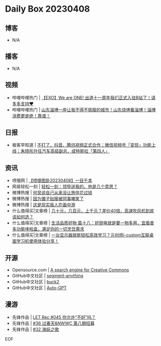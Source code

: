 # Daily Box 20230408

## 博客
- N/A

## 播客
- N/A

## 视频
- 哔哩哔哩热门 | [【EXO】We are ONE! 出道十一周年我们正式入驻B站了！请多多支持♥](https://b23.tv/BV14h411g7nH)
- 哔哩哔哩热门 | [山东淄博一座让我不得不佩服的城市！山东烧烤看淄博！淄博消费更是绝！靠谱！](https://b23.tv/BV1dT411p7Kd)

## 日报
- 极客早知道 | [不打了，抖音、腾讯视频正式合作；微信视频号「变现」功能上线；朱晓彤升任汽车高级副总，成特斯拉「第四人」](https://www.geekpark.net/news/317273)

## 资讯
- 喷嚏网 | [【喷嚏图卦20230408】一目千本](http://www.dapenti.com/blog/more.asp?name=xilei&id=170776)
- 网易轻松一刻 | [轻松一刻：领导送我的，他是几个意思？](https://3g.163.com/news/article/I1OM3TIL000181BR.html)
- 微博热搜 | [何炅说自己从来没让旅伴花过钱](https://s.weibo.com/weibo?q=%23何炅说自己从来没让旅伴花过钱%23)
- 微博热搜 | [因为镯子贴膜被同事嘲笑了](https://s.weibo.com/weibo?q=%23因为镯子贴膜被同事嘲笑了%23)
- 微博热搜 | [这是现实版人在画中游](https://s.weibo.com/weibo?q=%23这是现实版人在画中游%23)
- 什么值得买|文章榜 | [几十元，几百元，上千元？差价40倍，高速吹风机到底该如何选？](https://post.smzdm.com/p/a4p8xw8w/)
- 什么值得买|文章榜 | [生活品质好物 篇十八：好厨电就是要一物多用，宜盾普多功能哆啦盒，满足你的一切烹饪需求](https://post.smzdm.com/p/akkz30l8/)
- 什么值得买|文章榜 | [一台显示器就能轻松高效学习？元创师i-custom互联桌面学习机使用体验分享！](https://post.smzdm.com/p/avx984w7/)

## 开源
- Opensource.com | [A search engine for Creative Commons](https://opensource.com/article/23/4/search-engine-creative-commons-openverse)
- GitHub中文社区 | [segment-anything](https://github.com/facebookresearch/segment-anything)
- GitHub中文社区 | [buck2](https://github.com/facebook/buck2)
- GitHub中文社区 | [Auto-GPT](https://github.com/Torantulino/Auto-GPT)

## 漫游
- 先锋作品 | [LET Rec #045 你允许“不好”吗？](https://open.zhubai.wiki/a/l/t/z/pl/letrec/2256416589404532736)
- 先锋作品 | [#36 过春天&NWWC 第八期招募](https://open.zhubai.wiki/a/l/t/z/pl/omakase/2256411066076569600)
- 先锋作品 | [#32 海妖之歌](https://open.zhubai.wiki/a/l/t/z/pl/shyrz/2256356390614429696)

EOF